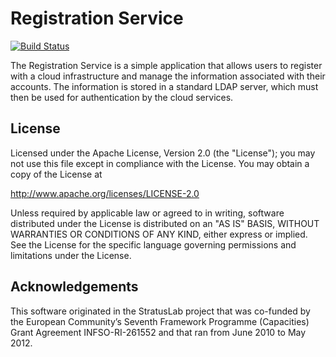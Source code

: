 Registration Service
====================

[![Build Status](https://secure.travis-ci.org/StratusLab/registration.png)](https://secure.travis-ci.org/StratusLab/registration.png)

The Registration Service is a simple application that allows users to
register with a cloud infrastructure and manage the information
associated with their accounts.  The information is stored in a
standard LDAP server, which must then be used for authentication by
the cloud services.

License
-------

Licensed under the Apache License, Version 2.0 (the "License"); you
may not use this file except in compliance with the License.  You may
obtain a copy of the License at

http://www.apache.org/licenses/LICENSE-2.0

Unless required by applicable law or agreed to in writing, software
distributed under the License is distributed on an "AS IS" BASIS,
WITHOUT WARRANTIES OR CONDITIONS OF ANY KIND, either express or
implied.  See the License for the specific language governing
permissions and limitations under the License.

Acknowledgements
----------------

This software originated in the StratusLab project that was co-funded
by the European Community’s Seventh Framework Programme (Capacities)
Grant Agreement INFSO-RI-261552 and that ran from June 2010 to May
2012.
